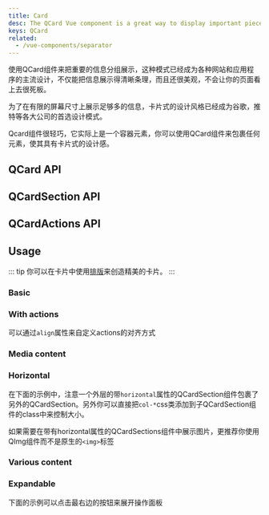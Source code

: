 ```yaml
---
title: Card
desc: The QCard Vue component is a great way to display important pieces of grouped content. It assists the viewer by containing and organizing information, while also setting up predictable expectations.
keys: QCard
related:
  - /vue-components/separator
---
```


使用QCard组件来把重要的信息分组展示，这种模式已经成为各种网站和应用程序的主流设计，不仅能把信息展示得清晰条理，而且还很美观，不会让你的页面看上去很死板。

为了在有限的屏幕尺寸上展示足够多的信息，卡片式的设计风格已经成为谷歌，推特等各大公司的首选设计模式。

Qcard组件很轻巧，它实际上是一个容器元素，你可以使用QCard组件来包裹任何元素，使其具有卡片式的设计感。

## QCard API
<doc-api file="QCard" />

## QCardSection API
<doc-api file="QCardSection" />

## QCardActions API
<doc-api file="QCardActions" />

## Usage

::: tip
你可以在卡片中使用[排版](/style/typography)来创造精美的卡片。
:::

### Basic
<doc-example title="Basic cards" file="QCard/Basic" />

### With actions
<doc-example title="Cards with actions" file="QCard/Actions" />

可以通过`align`属性来自定义actions的对齐方式

<doc-example title="Aligning actions" file="QCard/ActionsAlignment" />

### Media content
<doc-example title="Cards with media content" file="QCard/Media" />

<doc-example title="Card with video" file="QCard/Video" />

<doc-example title="Card with parallax" file="QCard/Parallax" />

### Horizontal

在下面的示例中，注意一个外层的带`horizontal`属性的QCardSection组件包裹了另外的QCardSection。另外你可以直接把`col-*`css类添加到子QCardSection组件的class中来控制大小。

如果需要在带有horizontal属性的QCardSections组件中展示图片，更推荐你使用QImg组件而不是原生的`<img>`标签

<doc-example title="Basic horizontal" file="QCard/HorizontalBasic" />

<doc-example title="More involved examples" file="QCard/HorizontalMoreInvolved" />

### Various content
<doc-example title="Various content" file="QCard/VariousContent" />

<doc-example title="Table" file="QCard/Table" />

<doc-example title="Tabs" file="QCard/Tabs" />

### Expandable

下面的示例可以点击最右边的按钮来展开操作面板
<doc-example title="Expandable" file="QCard/Expandable" />
